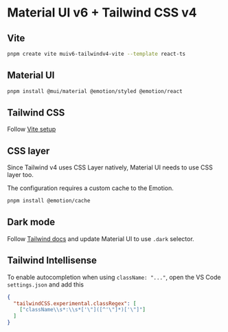 # Material UI v6 + Tailwind CSS v4

## Vite

```bash
pnpm create vite muiv6-tailwindv4-vite --template react-ts
```

## Material UI

```bash
pnpm install @mui/material @emotion/styled @emotion/react
```

## Tailwind CSS

Follow [Vite setup](https://tailwindcss.com/docs/installation/using-vite)

## CSS layer

Since Tailwind v4 uses CSS Layer natively, Material UI needs to use CSS layer too.

The configuration requires a custom cache to the Emotion.

```bash
pnpm install @emotion/cache
```

## Dark mode

Follow [Tailwind docs](https://tailwindcss.com/docs/dark-mode#toggling-dark-mode-manually) and update Material UI to use `.dark` selector.

## Tailwind Intellisense

To enable autocompletion when using `className: "..."`, open the VS Code `settings.json` and add this

```json
{
  "tailwindCSS.experimental.classRegex": [
    ["className\\s*:\\s*['\"]([^'\"]*)['\"]"]
  ]
}
```
